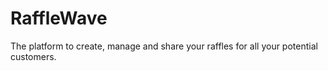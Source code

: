 # RaffleWave
The platform to create, manage and share your raffles for all your potential customers.
